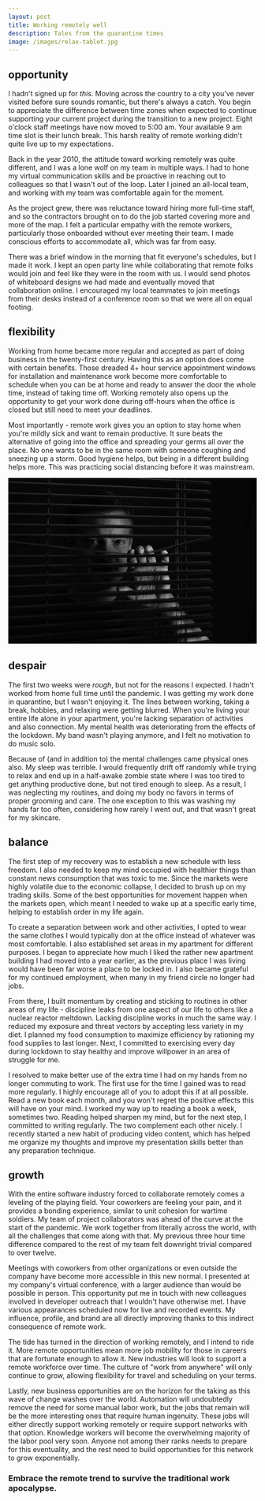 ```yaml
---
layout: post
title: Working remotely well
description: Tales from the quarantine times
image: /images/relax-tablet.jpg
---
```


## opportunity

I hadn't signed up for _this_. Moving across the country to a city you've never visited before sure sounds romantic, but there's always a catch. You begin to appreciate the difference between time zones when expected to continue supporting your current project during the transition to a new project. Eight o'clock staff meetings have now moved to 5:00 am. Your available 9 am time slot is their lunch break. This harsh reality of remote working didn't quite live up to my expectations.

Back in the year 2010, the attitude toward working remotely was quite different, and I was a lone wolf on my team in multiple ways. I had to hone my virtual communication skills and be proactive in reaching out to colleagues so that I wasn't out of the loop. Later I joined an all-local team, and working with my team was comfortable again for the moment.

As the project grew, there was reluctance toward hiring more full-time staff, and so the contractors brought on to do the job started covering more and more of the map. I felt a particular empathy with the remote workers, particularly those onboarded without ever meeting their team. I made conscious efforts to accommodate all, which was far from easy.

There was a brief window in the morning that fit everyone's schedules, but I made it work. I kept an open party line while collaborating that remote folks would join and feel like they were in the room with us. I would send photos of whiteboard designs we had made and eventually moved that collaboration online. I encouraged my local teammates to join meetings from their desks instead of a conference room so that we were all on equal footing.

## flexibility

Working from home became more regular and accepted as part of doing business in the twenty-first century. Having this as an option does come with certain benefits. Those dreaded 4+ hour service appointment windows for installation and maintenance work become more comfortable to schedule when you can be at home and ready to answer the door the whole time, instead of taking time off. Working remotely also opens up the opportunity to get your work done during off-hours when the office is closed but still need to meet your deadlines.

Most importantly - remote work gives you an option to stay home when you're mildly sick and want to remain productive. It sure beats the alternative of going into the office and spreading your germs all over the place. No one wants to be in the same room with someone coughing and sneezing up a storm. Good hygiene helps, but being in a different building helps more. This was practicing social distancing before it was mainstream.

![](/images/trapped-blinds.jpg)

## despair

The first two weeks were _rough_, but not for the reasons I expected. I hadn't worked from home full time until the pandemic. I was getting my work done in quarantine, but I wasn't enjoying it. The lines between working, taking a break, hobbies, and relaxing were getting blurred. When you're living your entire life alone in your apartment, you're lacking separation of activities and also connection. My mental health was deteriorating from the effects of the lockdown. My band wasn't playing anymore, and I felt no motivation to do music solo.

Because of (and in addition to) the mental challenges came physical ones also. My sleep was terrible. I would frequently drift off randomly while trying to relax and end up in a half-awake zombie state where I was too tired to get anything productive done, but not tired enough to sleep. As a result, I was neglecting my routines, and doing my body no favors in terms of proper grooming and care. The one exception to this was washing my hands far too often, considering how rarely I went out, and that wasn't great for my skincare.

## balance

The first step of my recovery was to establish a new schedule with less freedom. I also needed to keep my mind occupied with healthier things than constant news consumption that was toxic to me. Since the markets were highly volatile due to the economic collapse, I decided to brush up on my trading skills. Some of the best opportunities for movement happen when the markets open, which meant I needed to wake up at a specific early time, helping to establish order in my life again.

To create a separation between work and other activities, I opted to wear the same clothes I would typically don at the office instead of whatever was most comfortable. I also established set areas in my apartment for different purposes. I began to appreciate how much I liked the rather new apartment building I had moved into a year earlier, as the previous place I was living would have been far worse a place to be locked in. I also became grateful for my continued employment, when many in my friend circle no longer had jobs.

From there, I built momentum by creating and sticking to routines in other areas of my life - discipline leaks from one aspect of our life to others like a nuclear reactor meltdown. Lacking discipline works in much the same way. I reduced my exposure and threat vectors by accepting less variety in my diet. I planned my food consumption to maximize efficiency by rationing my food supplies to last longer. Next, I committed to exercising every day during lockdown to stay healthy and improve willpower in an area of struggle for me.

I resolved to make better use of the extra time I had on my hands from no longer commuting to work. The first use for the time I gained was to read more regularly. I highly encourage all of you to adopt this if at all possible. Read a new book each month, and you won't regret the positive effects this will have on your mind. I worked my way up to reading a book a week, sometimes two. Reading helped sharpen my mind, but for the next step, I committed to writing regularly. The two complement each other nicely. I recently started a new habit of producing video content, which has helped me organize my thoughts and improve my presentation skills better than any preparation technique.

## growth

With the entire software industry forced to collaborate remotely comes a leveling of the playing field. Your coworkers are feeling your pain, and it provides a bonding experience, similar to unit cohesion for wartime soldiers. My team of project collaborators was ahead of the curve at the start of the pandemic. We work together from literally across the world, with all the challenges that come along with that. My previous three hour time difference compared to the rest of my team felt downright trivial compared to over twelve.

Meetings with coworkers from other organizations or even outside the company have become more accessible in this new normal. I presented at my company's virtual conference, with a larger audience than would be possible in person. This opportunity put me in touch with new colleagues involved in developer outreach that I wouldn't have otherwise met. I have various appearances scheduled now for live and recorded events. My influence, profile, and brand are all directly improving thanks to this indirect consequence of remote work.

The tide has turned in the direction of working remotely, and I intend to ride it. More remote opportunities mean more job mobility for those in careers that are fortunate enough to allow it. New industries will look to support a remote workforce over time. The culture of "work from anywhere" will only continue to grow, allowing flexibility for travel and scheduling on your terms.

Lastly, new business opportunities are on the horizon for the taking as this wave of change washes over the world. Automation will undoubtedly remove the need for some manual labor work, but the jobs that remain will be the more interesting ones that require human ingenuity. These jobs will either directly support working remotely or require support networks with that option. Knowledge workers will become the overwhelming majority of the labor pool very soon. Anyone not among their ranks needs to prepare for this eventuality, and the rest need to build opportunities for this network to grow exponentially.

### Embrace the remote trend to survive the traditional work apocalypse.

